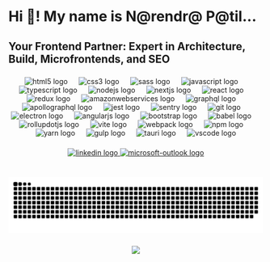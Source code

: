 <h1 align="left">Hi 👋! My name is N@rendr@ P@til...</h1>

###

<h2 align="left">Your Frontend Partner: Expert in Architecture, Build, Microfrontends, and SEO</h2>

###

<div align="center">
  <img src="https://cdn.simpleicons.org/html5/E34F26" height="32" alt="html5 logo"  />
  <img width="14" />
  <img src="https://cdn.jsdelivr.net/gh/devicons/devicon/icons/css3/css3-original.svg" height="32" alt="css3 logo"  />
  <img width="14" />
  <img src="https://skillicons.dev/icons?i=sass" height="32" alt="sass logo"  />
  <img width="14" />
  <img src="https://cdn.jsdelivr.net/gh/devicons/devicon/icons/javascript/javascript-original.svg" height="32" alt="javascript logo"  />
  <img width="14" />
  <img src="https://cdn.jsdelivr.net/gh/devicons/devicon/icons/typescript/typescript-original.svg" height="32" alt="typescript logo"  />
  <img width="14" />
  <img src="https://cdn.simpleicons.org/nodedotjs/339933" height="32" alt="nodejs logo"  />
  <img width="14" />
  <img src="https://cdn.jsdelivr.net/gh/devicons/devicon/icons/nextjs/nextjs-original.svg" height="32" alt="nextjs logo"  />
  <img width="14" />
  <img src="https://cdn.jsdelivr.net/gh/devicons/devicon/icons/react/react-original.svg" height="32" alt="react logo"  />
  <img width="14" />
  <img src="https://skillicons.dev/icons?i=redux" height="32" alt="redux logo"  />
  <img width="14" />
  <img src="https://cdn.jsdelivr.net/gh/devicons/devicon/icons/amazonwebservices/amazonwebservices-line-wordmark.svg" height="32" alt="amazonwebservices logo"  />
  <img width="14" />
  <img src="https://cdn.jsdelivr.net/gh/devicons/devicon/icons/graphql/graphql-plain.svg" height="32" alt="graphql logo"  />
  <img width="14" />
  <img src="https://cdn.simpleicons.org/apollographql/311C87" height="32" alt="apollographql logo"  />
  <img width="14" />
  <img src="https://cdn.simpleicons.org/jest/C21325" height="32" alt="jest logo"  />
  <img width="14" />
  <img src="https://skillicons.dev/icons?i=sentry" height="32" alt="sentry logo"  />
  <img width="14" />
  <img src="https://cdn.simpleicons.org/git/F05032" height="32" alt="git logo"  />
  <img width="14" />
  <img src="https://cdn.jsdelivr.net/gh/devicons/devicon/icons/electron/electron-original.svg" height="32" alt="electron logo"  />
  <img width="14" />
  <img src="https://cdn.jsdelivr.net/gh/devicons/devicon/icons/angularjs/angularjs-original.svg" height="32" alt="angularjs logo"  />
  <img width="14" />
  <img src="https://cdn.jsdelivr.net/gh/devicons/devicon/icons/bootstrap/bootstrap-original.svg" height="32" alt="bootstrap logo"  />
  <img width="14" />
  <img src="https://cdn.jsdelivr.net/gh/devicons/devicon/icons/babel/babel-original.svg" height="32" alt="babel logo"  />
  <img width="14" />
  <img src="https://skillicons.dev/icons?i=rollupjs" height="32" alt="rollupdotjs logo"  />
  <img width="14" />
  <img src="https://skillicons.dev/icons?i=vite" height="32" alt="vite logo"  />
  <img width="14" />
  <img src="https://cdn.jsdelivr.net/gh/devicons/devicon/icons/webpack/webpack-original.svg" height="32" alt="webpack logo"  />
  <img width="14" />
  <img src="https://cdn.jsdelivr.net/gh/devicons/devicon/icons/npm/npm-original-wordmark.svg" height="32" alt="npm logo"  />
  <img width="14" />
  <img src="https://cdn.jsdelivr.net/gh/devicons/devicon/icons/yarn/yarn-original.svg" height="32" alt="yarn logo"  />
  <img width="14" />
  <img src="https://cdn.simpleicons.org/gulp/CF4647" height="32" alt="gulp logo"  />
  <img width="14" />
  <img src="https://skillicons.dev/icons?i=tauri" height="32" alt="tauri logo"  />
  <img width="14" />
  <img src="https://skillicons.dev/icons?i=vscode" height="32" alt="vscode logo"  />
</div>

###

<div align="center">
  <a href="https://www.linkedin.com/in/narendrapatil1988/" target="_blank">
    <img src="https://img.shields.io/static/v1?message=LinkedIn&logo=linkedin&label=&color=0077B5&logoColor=white&labelColor=0077B5&style=for-the-badge" height="37" alt="linkedin logo"  />
  </a>
  <a href="email:narendra_patil_g@outlook.com" target="_blank">
    <img src="https://img.shields.io/static/v1?message=Outlook&logo=microsoft-outlook&label=&color=0078D4&logoColor=white&labelColor=&style=for-the-badge" height="37" alt="microsoft-outlook logo"  />
  </a>
</div>

###

<br clear="both">
<picture>
  <source media="(prefers-color-scheme: dark)" srcset="https://raw.githubusercontent.com/narenpatil11/narenpatil11/output/github-snake-dark.svg" />
  <source media="(prefers-color-scheme: light)" srcset="https://raw.githubusercontent.com/narenpatil11/narenpatil11/output/github-snake.svg" />
  <img alt="github-snake" src="https://raw.githubusercontent.com/narenpatil11/narenpatil11/output/github-snake.svg" />
</picture>

###

<div align="center">
  <img src="https://profile-counter.glitch.me/narenpatil11/count.svg?"  />
</div>

###
